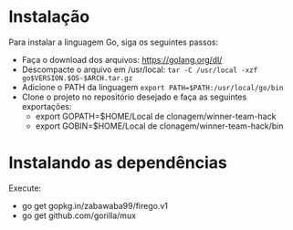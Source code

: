 # Instalação
Para instalar a linguagem Go, siga os seguintes passos:
- Faça o download dos arquivos: https://golang.org/dl/
- Descompacte o arquivo em /usr/local: `tar -C /usr/local -xzf go$VERSION.$OS-$ARCH.tar.gz`
- Adicione o PATH da linguagem `export PATH=$PATH:/usr/local/go/bin`
- Clone o projeto no repositório desejado e faça as seguintes exportações:
   - export GOPATH=$HOME/Local de clonagem/winner-team-hack
   - export GOBIN=$HOME/Local de clonagem/winner-team-hack/bin

# Instalando as dependências
Execute:
- go get gopkg.in/zabawaba99/firego.v1
- go get github.com/gorilla/mux
